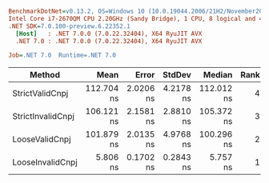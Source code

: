 ``` ini

BenchmarkDotNet=v0.13.2, OS=Windows 10 (10.0.19044.2006/21H2/November2021Update)
Intel Core i7-2670QM CPU 2.20GHz (Sandy Bridge), 1 CPU, 8 logical and 4 physical cores
.NET SDK=7.0.100-preview.6.22352.1
  [Host]   : .NET 7.0.0 (7.0.22.32404), X64 RyuJIT AVX
  .NET 7.0 : .NET 7.0.0 (7.0.22.32404), X64 RyuJIT AVX

Job=.NET 7.0  Runtime=.NET 7.0  

```
|            Method |       Mean |     Error |    StdDev |     Median | Rank | Allocated |
|------------------ |-----------:|----------:|----------:|-----------:|-----:|----------:|
|   StrictValidCnpj | 112.704 ns | 2.0206 ns | 4.2178 ns | 112.012 ns |    4 |         - |
| StrictInvalidCnpj | 106.121 ns | 2.1581 ns | 2.8810 ns | 105.372 ns |    3 |         - |
|    LooseValidCnpj | 101.879 ns | 2.0135 ns | 4.9768 ns | 100.296 ns |    2 |         - |
|  LooseInvalidCnpj |   5.806 ns | 0.1702 ns | 0.2843 ns |   5.757 ns |    1 |         - |
